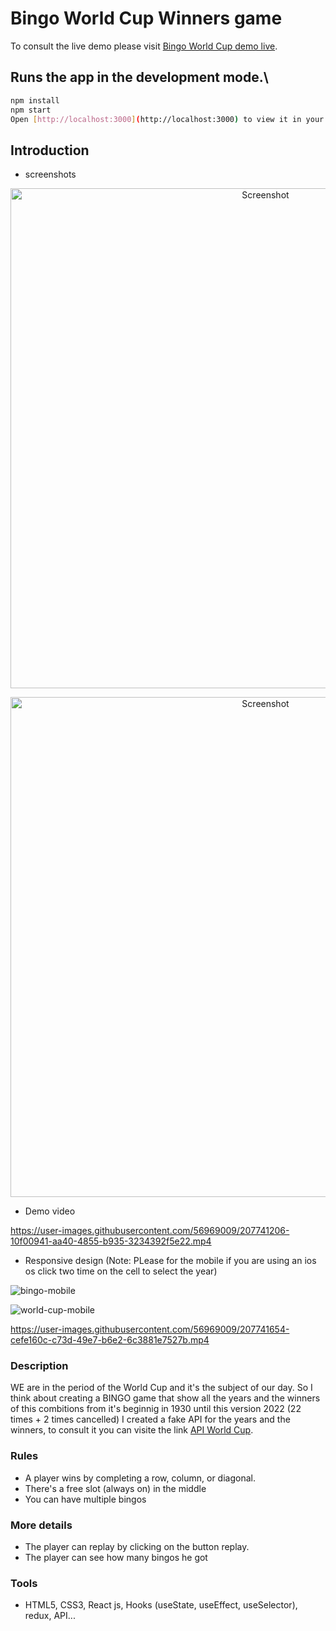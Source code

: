 # Bingo World Cup Winners game

To consult the live demo please visit [Bingo World Cup demo live](https://tahiriabdo131.github.io/bingo-world-cup/).

## Runs the app in the development mode.\

```sh
npm install
npm start
Open [http://localhost:3000](http://localhost:3000) to view it in your browser.
```

## Introduction

- screenshots

<p align="center">
    <img alt="Screenshot" src="https://user-images.githubusercontent.com/56969009/207665509-75f0717b-bd9c-4efd-9f65-6aed95066c11.png" width="800">
</p>

<p align="center">
    <img alt="Screenshot" src="https://user-images.githubusercontent.com/56969009/207665674-63cc20f0-6f9d-4318-9e52-e915ea775a90.png" width="800">
</p>

- Demo video

https://user-images.githubusercontent.com/56969009/207741206-10f00941-aa40-4855-b935-3234392f5e22.mp4


- Responsive design (Note: PLease for the mobile if you are using an ios os click two time on the cell to select the year)

![bingo-mobile](https://user-images.githubusercontent.com/56969009/207741659-326640ca-3387-48dc-9ed7-1077b3359a59.jpeg)

![world-cup-mobile](https://user-images.githubusercontent.com/56969009/207741660-d5f0de9e-c8ce-4d1c-a90d-90ef96d8522b.jpeg)

https://user-images.githubusercontent.com/56969009/207741654-cefe160c-c73d-49e7-b6e2-6c3881e7527b.mp4



### Description
WE are in the period of the World Cup and it's the subject of our day.
So I think about creating a BINGO game that show all the years and the winners of this combitions from it's beginnig in 1930 until this version 2022 (22 times + 2 times cancelled)
I created a fake API for the years and the winners, to consult it you can visite the link [API World Cup](https://tahiriabdo131.github.io/fake-api-world-cup-winners/winners.json).

### Rules

- A player wins by completing a row, column, or diagonal.
- There's a free slot (always on) in the middle
- You can have multiple bingos

### More details
- The player can replay by clicking on the button replay.
- The player can see how many bingos he got


### Tools
- HTML5, CSS3, React js, Hooks (useState, useEffect, useSelector), redux, API...
